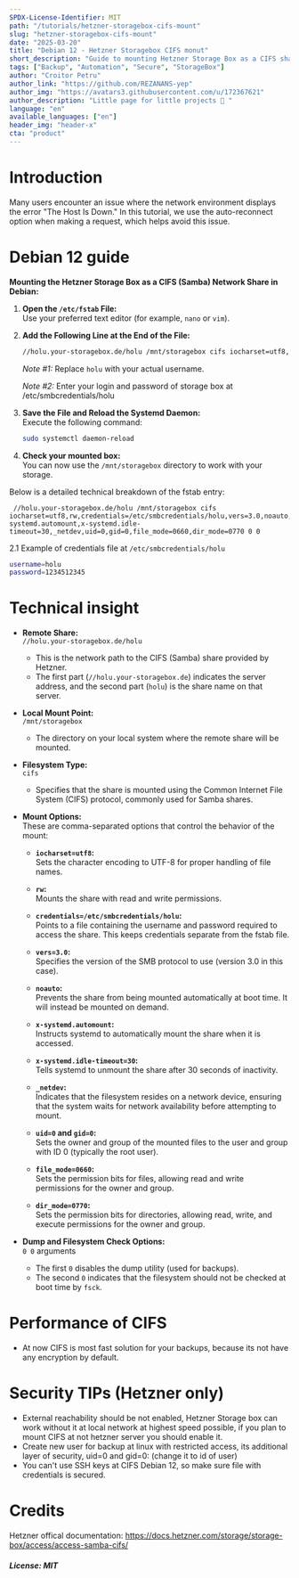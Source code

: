```yaml
---
SPDX-License-Identifier: MIT
path: "/tutorials/hetzner-storagebox-cifs-mount"
slug: "hetzner-storagebox-cifs-mount"
date: "2025-03-20"
title: "Debian 12 - Hetzner Storagebox CIFS monut"
short_description: "Guide to mounting Hetzner Storage Box as a CIFS share on Debian 12 with auto-reconnect, security tips, and technical insights."
tags: ["Backup", "Automation", "Secure", "StorageBox"]
author: "Croitor Petru"
author_link: "https://github.com/REZANANS-yep"
author_img: "https://avatars3.githubusercontent.com/u/172367621"
author_description: "Little page for little projects 🤗 "
language: "en"
available_languages: ["en"]
header_img: "header-x"
cta: "product"
---
```


# Introduction
Many users encounter an issue where the network environment displays the error "The Host Is Down." In this tutorial, we use the auto-reconnect option when making a request, which helps avoid this issue.

# Debian 12 guide
**Mounting the Hetzner Storage Box as a CIFS (Samba) Network Share in Debian:**
1. **Open the `/etc/fstab` File:**  
   Use your preferred text editor (for example, `nano` or `vim`).
2. **Add the Following Line at the End of the File:**  
   ```bash
   //holu.your-storagebox.de/holu /mnt/storagebox cifs iocharset=utf8,rw,credentials=/etc/smbcredentials/holu,vers=3.0,noauto,x-systemd.automount,x-systemd.idle-timeout=30,_netdev,uid=0,gid=0,file_mode=0660,dir_mode=0770 0 0
   ```  
   _Note #1:_ Replace `holu` with your actual username. 
   
   _Note #2:_ Enter your login and password of storage box at /etc/smbcredentials/holu
3. **Save the File and Reload the Systemd Daemon:**  
   Execute the following command:  
   ```bash
   sudo systemctl daemon-reload
   ```
4. **Check your mounted box:**  
   You can now use the `/mnt/storagebox` directory to work with your storage.

Below is a detailed technical breakdown of the fstab entry:

```
 //holu.your-storagebox.de/holu /mnt/storagebox cifs iocharset=utf8,rw,credentials=/etc/smbcredentials/holu,vers=3.0,noauto,x-systemd.automount,x-systemd.idle-timeout=30,_netdev,uid=0,gid=0,file_mode=0660,dir_mode=0770 0 0
```

2.1 Example of credentials file at `/etc/smbcredentials/holu`
```bash
username=holu
password=1234512345
```

# Technical insight
- **Remote Share:**  
  `//holu.your-storagebox.de/holu`  
  - This is the network path to the CIFS (Samba) share provided by Hetzner.  
  - The first part (`//holu.your-storagebox.de`) indicates the server address, and the second part (`holu`) is the share name on that server.

- **Local Mount Point:**  
  `/mnt/storagebox`  
  - The directory on your local system where the remote share will be mounted.

- **Filesystem Type:**  
  `cifs`  
  - Specifies that the share is mounted using the Common Internet File System (CIFS) protocol, commonly used for Samba shares.

- **Mount Options:**  
  These are comma-separated options that control the behavior of the mount:
  
  - **`iocharset=utf8`:**  
    Sets the character encoding to UTF-8 for proper handling of file names.
  
  - **`rw`:**  
    Mounts the share with read and write permissions.
  
  - **`credentials=/etc/smbcredentials/holu`:**  
    Points to a file containing the username and password required to access the share. This keeps credentials separate from the fstab file.
  
  - **`vers=3.0`:**  
    Specifies the version of the SMB protocol to use (version 3.0 in this case).
  
  - **`noauto`:**  
    Prevents the share from being mounted automatically at boot time. It will instead be mounted on demand.
  
  - **`x-systemd.automount`:**  
    Instructs systemd to automatically mount the share when it is accessed.
  
  - **`x-systemd.idle-timeout=30`:**  
    Tells systemd to unmount the share after 30 seconds of inactivity.
  
  - **`_netdev`:**  
    Indicates that the filesystem resides on a network device, ensuring that the system waits for network availability before attempting to mount.
  
  - **`uid=0` and `gid=0`:**  
    Sets the owner and group of the mounted files to the user and group with ID 0 (typically the root user).
  
  - **`file_mode=0660`:**  
    Sets the permission bits for files, allowing read and write permissions for the owner and group.
  
  - **`dir_mode=0770`:**  
    Sets the permission bits for directories, allowing read, write, and execute permissions for the owner and group.

- **Dump and Filesystem Check Options:**  
  `0 0` arguments  
  - The first `0` disables the dump utility (used for backups).  
  - The second `0` indicates that the filesystem should not be checked at boot time by `fsck`.

# Performance of CIFS
- At now CIFS is most fast solution for your backups, because its not have any encryption by default.

# Security TIPs (Hetzner only)
- External reachability should be not enabled, Hetzner Storage box can work without it at local network at highest speed possible, if you plan to mount CIFS at not hetzner server you should enable it. 
- Create new user for backup at linux with restricted access, its additional layer of security, uid=0 and gid=0: (change it to id of user)
- You can't use SSH keys at CIFS Debian 12, so make sure file with credentials is secured.

# Credits
Hetzner offical documentation: https://docs.hetzner.com/storage/storage-box/access/access-samba-cifs/

##### License: MIT

<!--

Contributor's Certificate of Origin

By making a contribution to this project, I certify that:

(a) The contribution was created in whole or in part by me and I have
    the right to submit it under the license indicated in the file; or

(b) The contribution is based upon previous work that, to the best of my
    knowledge, is covered under an appropriate license and I have the
    right under that license to submit that work with modifications,
    whether created in whole or in part by me, under the same license
    (unless I am permitted to submit under a different license), as
    indicated in the file; or

(c) The contribution was provided directly to me by some other person
    who certified (a), (b) or (c) and I have not modified it.

(d) I understand and agree that this project and the contribution are
    public and that a record of the contribution (including all personal
    information I submit with it, including my sign-off) is maintained
    indefinitely and may be redistributed consistent with this project
    or the license(s) involved.

Signed-off-by: Croitor Petru pterohost@yahoo.com

-->
